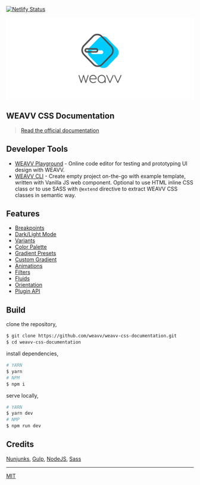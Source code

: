 [![Netlify Status](https://api.netlify.com/api/v1/badges/4d4d57c5-8541-48ee-9112-5d688cf85d7e/deploy-status)](https://app.netlify.com/sites/weavvcss/deploys)

![image](https://raw.githubusercontent.com/weavv/weavv-css-documentation/main/images/github/banner.png)

## WEAVV CSS Documentation

> [Read the official documentation](https://weavvcss.netlify.app)

## Developer Tools

- [WEAVV Playground](https://weavvcss.netlify.app/playground) - Online code editor for testing and prototyping UI design with WEAVV.
- [WEAVV CLI](https://www.npmjs.com/package/weavv-cli) - Create empty project on-the-go with example template, written with Vanilla JS web component. Optional to use HTML inline CSS class or to use SASS with `@extend` directive to extract WEAVV CSS classes in semantic way.

## Features

- [Breakpoints](https://weavvcss.netlify.app/responsive-utilities/)
- [Dark/Light Mode](https://weavvcss.netlify.app/getting-started-themes/)
- [Variants](https://weavvcss.netlify.app/pseudo-class-variants/)
- [Color Palette](https://weavvcss.netlify.app/getting-started-palette/)
- [Gradient Presets](https://weavvcss.netlify.app/getting-started-gradient/)
- [Custom Gradient](https://weavvcss.netlify.app/background-gradient/)
- [Animations](https://weavvcss.netlify.app/getting-started-animations/)
- [Filters](https://weavvcss.netlify.app/getting-started-filters/)
- [Fluids](https://weavvcss.netlify.app/getting-started-fluids/)
- [Orientation](https://weavvcss.netlify.app/getting-started-orientation)
- [Plugin API](https://weavvcss.netlify.app/plugin-api/)

## Build

clone the repository,

```bash
$ git clone https://github.com/weavv/weavv-css-documentation.git
$ cd weavv-css-documentation
```

install dependencies,

```bash
# YARN
$ yarn
# NPM
$ npm i
```

serve locally,

```bash
# YARN
$ yarn dev
# NMP
$ npm run dev
```

## Credits

[Nunjunks](https://mozilla.github.io/nunjucks/), [Gulp](https://gulpjs.com/), [NodeJS](https://nodejs.org/), [Sass](https://sass-lang.com/)

---

[MIT](https://github.com/weavv/weavv-css/blob/master/LICENSE)
